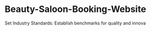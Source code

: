 # Beauty-Saloon-Booking-Website
Set Industry Standards: Establish benchmarks for quality and innova
